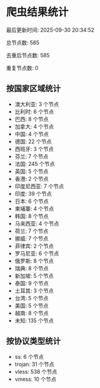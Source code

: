 # 爬虫结果统计

最后更新时间: 2025-09-30 20:34:52

总节点数: 585

去重后节点数: 585

重复节点数: 0

## 按国家区域统计

- 澳大利亚: 3 个节点
- 比利时: 6 个节点
- 巴西: 8 个节点
- 加拿大: 4 个节点
- 中国: 4 个节点
- 德国: 22 个节点
- 西班牙: 3 个节点
- 芬兰: 7 个节点
- 法国: 245 个节点
- 英国: 5 个节点
- 香港: 2 个节点
- 印度尼西亚: 7 个节点
- 印度: 39 个节点
- 日本: 6 个节点
- 柬埔寨: 4 个节点
- 韩国: 8 个节点
- 马来西亚: 4 个节点
- 荷兰: 7 个节点
- 挪威: 7 个节点
- 菲律宾: 2 个节点
- 罗马尼亚: 6 个节点
- 俄罗斯: 8 个节点
- 瑞典: 8 个节点
- 新加坡: 5 个节点
- 泰国: 9 个节点
- 土耳其: 3 个节点
- 台湾: 5 个节点
- 美国: 5 个节点
- 越南: 8 个节点
- 未知: 135 个节点

## 按协议类型统计

- ss: 6 个节点
- trojan: 31 个节点
- vless: 538 个节点
- vmess: 10 个节点
